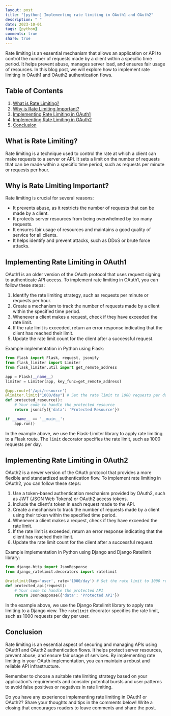 ```yaml
---
layout: post
title: "[python] Implementing rate limiting in OAuth1 and OAuth2"
description: " "
date: 2023-10-01
tags: [python]
comments: true
share: true
---
```


Rate limiting is an essential mechanism that allows an application or API to control the number of requests made by a client within a specific time period. It helps prevent abuse, manages server load, and ensures fair usage of resources. In this blog post, we will explore how to implement rate limiting in OAuth1 and OAuth2 authentication flows.

## Table of Contents
1. [What is Rate Limiting?](#what-is-rate-limiting)
2. [Why is Rate Limiting Important?](#why-is-rate-limiting-important)
3. [Implementing Rate Limiting in OAuth1](#implementing-rate-limiting-in-oauth1)
4. [Implementing Rate Limiting in OAuth2](#implementing-rate-limiting-in-oauth2)
5. [Conclusion](#conclusion)

## What is Rate Limiting?
Rate limiting is a technique used to control the rate at which a client can make requests to a server or API. It sets a limit on the number of requests that can be made within a specific time period, such as requests per minute or requests per hour.

## Why is Rate Limiting Important?
Rate limiting is crucial for several reasons:
- It prevents abuse, as it restricts the number of requests that can be made by a client.
- It protects server resources from being overwhelmed by too many requests.
- It ensures fair usage of resources and maintains a good quality of service for all clients.
- It helps identify and prevent attacks, such as DDoS or brute force attacks.

## Implementing Rate Limiting in OAuth1
OAuth1 is an older version of the OAuth protocol that uses request signing to authenticate API access. To implement rate limiting in OAuth1, you can follow these steps:

1. Identify the rate limiting strategy, such as requests per minute or requests per hour.
2. Create a mechanism to track the number of requests made by a client within the specified time period.
3. Whenever a client makes a request, check if they have exceeded the rate limit.
4. If the rate limit is exceeded, return an error response indicating that the client has reached their limit.
5. Update the rate limit count for the client after a successful request.

Example implementation in Python using Flask:

```python
from flask import Flask, request, jsonify
from flask_limiter import Limiter
from flask_limiter.util import get_remote_address

app = Flask(__name__)
limiter = Limiter(app, key_func=get_remote_address)

@app.route('/api/resource')
@limiter.limit("1000/day") # Set the rate limit to 1000 requests per day
def protected_resource():
    # Your code to handle the protected resource
    return jsonify({'data': 'Protected Resource'})

if __name__ == '__main__':
    app.run()
```

In the example above, we use the Flask-Limiter library to apply rate limiting to a Flask route. The `limit` decorator specifies the rate limit, such as 1000 requests per day.

## Implementing Rate Limiting in OAuth2
OAuth2 is a newer version of the OAuth protocol that provides a more flexible and standardized authentication flow. To implement rate limiting in OAuth2, you can follow these steps:

1. Use a token-based authentication mechanism provided by OAuth2, such as JWT (JSON Web Tokens) or OAuth2 access tokens.
2. Include the client's token in each request made to the API.
3. Create a mechanism to track the number of requests made by a client using their token within the specified time period.
4. Whenever a client makes a request, check if they have exceeded the rate limit.
5. If the rate limit is exceeded, return an error response indicating that the client has reached their limit.
6. Update the rate limit count for the client after a successful request.

Example implementation in Python using Django and Django Ratelimit library:

```python
from django.http import JsonResponse
from django_ratelimit.decorators import ratelimit

@ratelimit(key='user', rate='1000/day') # Set the rate limit to 1000 requests per day per user
def protected_api(request):
    # Your code to handle the protected API
    return JsonResponse({'data': 'Protected API'})

```

In the example above, we use the Django Ratelimit library to apply rate limiting to a Django view. The `ratelimit` decorator specifies the rate limit, such as 1000 requests per day per user.

## Conclusion
Rate limiting is an essential aspect of securing and managing APIs using OAuth1 and OAuth2 authentication flows. It helps protect server resources, prevent abuse, and ensure fair usage of services. By implementing rate limiting in your OAuth implementation, you can maintain a robust and reliable API infrastructure.

Remember to choose a suitable rate limiting strategy based on your application's requirements and consider potential bursts and user patterns to avoid false positives or negatives in rate limiting.

Do you have any experience implementing rate limiting in OAuth1 or OAuth2? Share your thoughts and tips in the comments below!
Write a closing that encourages readers to leave comments and share the post.